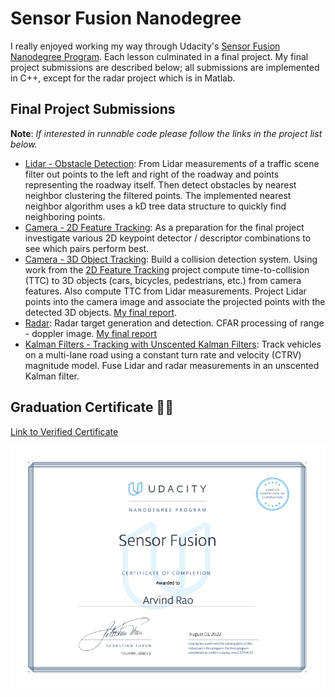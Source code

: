 # Sensor Fusion Nanodegree

I really enjoyed working my way through Udacity's [Sensor Fusion Nanodegree Program](https://www.udacity.com/course/sensor-fusion-engineer-nanodegree--nd313). Each lesson culminated in a final project. My final project submissions are described below; all submissions are implemented in C++, except for the radar project which is in Matlab.

## Final Project Submissions

**Note**: *If interested in runnable code please follow the links in the project list below.*

- [Lidar - Obstacle Detection](https://github.com/arvsrao/SFND_Lidar_Obstacle_Detection): From Lidar measurements of a traffic scene filter out points to the left and right of the roadway and points representing the roadway itself. Then detect obstacles by nearest neighbor clustering the filtered points. The implemented nearest neighbor algorithm uses a kD tree data structure to quickly find neighboring points.
- [Camera - 2D Feature Tracking](https://github.com/arvsrao/SFND_2D_Feature_Tracking):  As a preparation for the final project investigate various 2D keypoint detector / descriptor combinations to see which pairs perform best.
- [Camera - 3D Object Tracking](https://github.com/arvsrao/SFND_3D_Object_Tracking):  Build a collision detection system. Using work from the [2D Feature Tracking](https://github.com/arvsrao/SFND_2D_Feature_Tracking) project compute time-to-collision (TTC) to 3D objects (cars, bicycles, pedestrians, etc.) from camera features.  Also compute TTC from Lidar measurements. Project Lidar points into the camera image and associate the projected points with the detected 3D objects. [My final report](https://htmlpreview.github.io/?https://github.com/arvsrao/SFND_3D_Object_Tracking/blob/main/SF-Final-Project.html).
- [Radar](https://github.com/arvsrao/SFND_Radar): Radar target generation and detection. CFAR processing of range - doppler image. [My final report](https://htmlpreview.github.io/?https://github.com/arvsrao/SFND_Radar/blob/master/final_project_radar.html)
- [Kalman Filters - Tracking with Unscented Kalman Filters](https://github.com/arvsrao/SFND_Unscented_Kalman_Filter): Track vehicles on a multi-lane road using a constant turn rate and velocity (CTRV) magnitude model. Fuse Lidar and radar measurements in an unscented Kalman filter.

## Graduation Certificate 🎉🎉

[Link to Verified Certificate](https://confirm.udacity.com/L3GYWLLG)

![Nanodegree Certificate](./udacity-sensor-fusion-certificate.png "Certificate")

